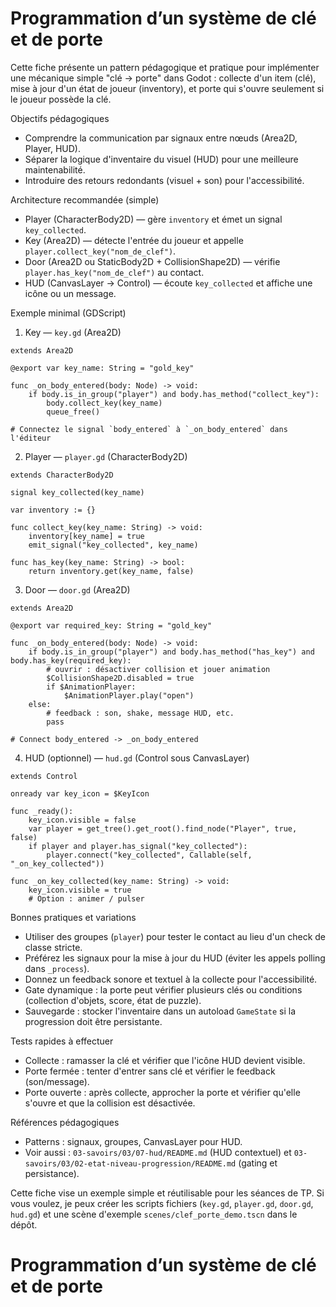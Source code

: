 # Programmation d’un système de clé et de porte

Cette fiche présente un pattern pédagogique et pratique pour implémenter une mécanique simple "clé → porte" dans Godot : collecte d'un item (clé), mise à jour d'un état de joueur (inventory), et porte qui s'ouvre seulement si le joueur possède la clé.

Objectifs pédagogiques
- Comprendre la communication par signaux entre nœuds (Area2D, Player, HUD).
- Séparer la logique d'inventaire du visuel (HUD) pour une meilleure maintenabilité.
- Introduire des retours redondants (visuel + son) pour l'accessibilité.

Architecture recommandée (simple)
- Player (CharacterBody2D) — gère `inventory` et émet un signal `key_collected`.
- Key (Area2D) — détecte l'entrée du joueur et appelle `player.collect_key("nom_de_clef")`.
- Door (Area2D ou StaticBody2D + CollisionShape2D) — vérifie `player.has_key("nom_de_clef")` au contact.
- HUD (CanvasLayer → Control) — écoute `key_collected` et affiche une icône ou un message.

Exemple minimal (GDScript)

1) Key — `key.gd` (Area2D)

```gdscript
extends Area2D

@export var key_name: String = "gold_key"

func _on_body_entered(body: Node) -> void:
    if body.is_in_group("player") and body.has_method("collect_key"):
        body.collect_key(key_name)
        queue_free()

# Connectez le signal `body_entered` à `_on_body_entered` dans l'éditeur
```

2) Player — `player.gd` (CharacterBody2D)

```gdscript
extends CharacterBody2D

signal key_collected(key_name)

var inventory := {}

func collect_key(key_name: String) -> void:
    inventory[key_name] = true
    emit_signal("key_collected", key_name)

func has_key(key_name: String) -> bool:
    return inventory.get(key_name, false)
```

3) Door — `door.gd` (Area2D)

```gdscript
extends Area2D

@export var required_key: String = "gold_key"

func _on_body_entered(body: Node) -> void:
    if body.is_in_group("player") and body.has_method("has_key") and body.has_key(required_key):
        # ouvrir : désactiver collision et jouer animation
        $CollisionShape2D.disabled = true
        if $AnimationPlayer:
            $AnimationPlayer.play("open")
    else:
        # feedback : son, shake, message HUD, etc.
        pass

# Connect body_entered -> _on_body_entered
```

4) HUD (optionnel) — `hud.gd` (Control sous CanvasLayer)

```gdscript
extends Control

onready var key_icon = $KeyIcon

func _ready():
    key_icon.visible = false
    var player = get_tree().get_root().find_node("Player", true, false)
    if player and player.has_signal("key_collected"):
        player.connect("key_collected", Callable(self, "_on_key_collected"))

func _on_key_collected(key_name: String) -> void:
    key_icon.visible = true
    # Option : animer / pulser
```

Bonnes pratiques et variations
- Utiliser des groupes (`player`) pour tester le contact au lieu d'un check de classe stricte.
- Préférez les signaux pour la mise à jour du HUD (éviter les appels polling dans `_process`).
- Donnez un feedback sonore et textuel à la collecte pour l'accessibilité.
- Gate dynamique : la porte peut vérifier plusieurs clés ou conditions (collection d'objets, score, état de puzzle).
- Sauvegarde : stocker l'inventaire dans un autoload `GameState` si la progression doit être persistante.

Tests rapides à effectuer
- Collecte : ramasser la clé et vérifier que l'icône HUD devient visible.
- Porte fermée : tenter d'entrer sans clé et vérifier le feedback (son/message).
- Porte ouverte : après collecte, approcher la porte et vérifier qu'elle s'ouvre et que la collision est désactivée.

Références pédagogiques
- Patterns : signaux, groupes, CanvasLayer pour HUD.
- Voir aussi : `03-savoirs/03/07-hud/README.md` (HUD contextuel) et `03-savoirs/03/02-etat-niveau-progression/README.md` (gating et persistance).

Cette fiche vise un exemple simple et réutilisable pour les séances de TP. Si vous voulez, je peux créer les scripts fichiers (`key.gd`, `player.gd`, `door.gd`, `hud.gd`) et une scène d'exemple `scenes/clef_porte_demo.tscn` dans le dépôt.
# Programmation d’un système de clé et de porte



